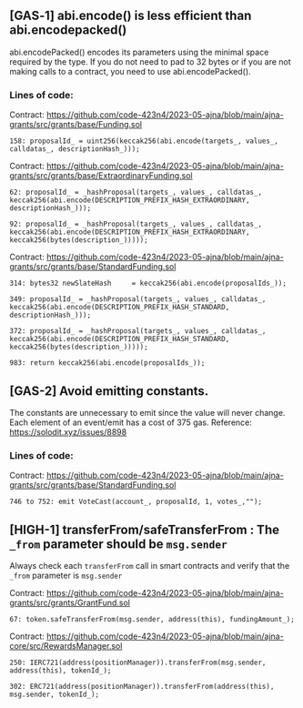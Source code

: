 ## [GAS‑1] abi.encode() is less efficient than abi.encodepacked()

abi.encodePacked() encodes its parameters using the minimal space required by the type.
If you do not need to pad to 32 bytes or if you are not making calls to a contract,
you need to use abi.encodePacked().

### Lines of code:

Contract: https://github.com/code-423n4/2023-05-ajna/blob/main/ajna-grants/src/grants/base/Funding.sol

`158: proposalId_ = uint256(keccak256(abi.encode(targets_, values_, calldatas_, descriptionHash_)));`

Contract: https://github.com/code-423n4/2023-05-ajna/blob/main/ajna-grants/src/grants/base/ExtraordinaryFunding.sol

`62: proposalId_ = _hashProposal(targets_, values_, calldatas_, keccak256(abi.encode(DESCRIPTION_PREFIX_HASH_EXTRAORDINARY, descriptionHash_)));`

`92: proposalId_ = _hashProposal(targets_, values_, calldatas_, keccak256(abi.encode(DESCRIPTION_PREFIX_HASH_EXTRAORDINARY, keccak256(bytes(description_)))));`

Contract: https://github.com/code-423n4/2023-05-ajna/blob/main/ajna-grants/src/grants/base/StandardFunding.sol

`314: bytes32 newSlateHash     = keccak256(abi.encode(proposalIds_));`

`349: proposalId_ = _hashProposal(targets_, values_, calldatas_, keccak256(abi.encode(DESCRIPTION_PREFIX_HASH_STANDARD, descriptionHash_)));`

`372: proposalId_ = _hashProposal(targets_, values_, calldatas_, keccak256(abi.encode(DESCRIPTION_PREFIX_HASH_STANDARD, keccak256(bytes(description_)))));`

`983: return keccak256(abi.encode(proposalIds_));`

## [GAS-2] Avoid emitting constants.

The constants are unnecessary to emit since the value will never change. Each element of an event/emit has a cost of 375 gas.
Reference: https://solodit.xyz/issues/8898

### Lines of code:

Contract: https://github.com/code-423n4/2023-05-ajna/blob/main/ajna-grants/src/grants/base/StandardFunding.sol

`746 to 752: emit VoteCast(account_, proposalId, 1, votes_,"");`

## [HIGH-1] transferFrom/safeTransferFrom : The `_from` parameter should be `msg.sender`

Always check each `transferFrom` call in smart contracts and verify that the `_from` parameter is `msg.sender`

Contract: https://github.com/code-423n4/2023-05-ajna/blob/main/ajna-grants/src/grants/GrantFund.sol

`67: token.safeTransferFrom(msg.sender, address(this), fundingAmount_);`

Contract: https://github.com/code-423n4/2023-05-ajna/blob/main/ajna-core/src/RewardsManager.sol

`250: IERC721(address(positionManager)).transferFrom(msg.sender, address(this), tokenId_);`

`302: ERC721(address(positionManager)).transferFrom(address(this), msg.sender, tokenId_);`


